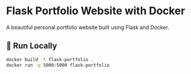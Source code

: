 # Flask Portfolio Website with Docker

A beautiful personal portfolio website built using Flask and Docker.

## 🚀 Run Locally

```bash
docker build -t flask-portfolio .
docker run -p 5000:5000 flask-portfolio

